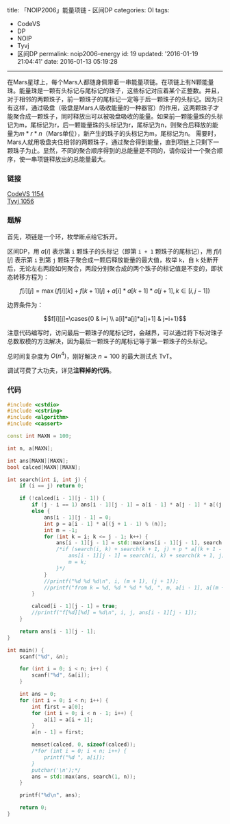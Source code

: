 title: 「NOIP2006」能量项链 - 区间DP
categories: OI
tags: 
  - CodeVS
  - DP
  - NOIP
  - Tyvj
  - 区间DP
permalink: noip2006-energy
id: 19
updated: '2016-01-19 21:04:41'
date: 2016-01-13 05:19:28
---

在Mars星球上，每个Mars人都随身佩带着一串能量项链。在项链上有N颗能量珠。能量珠是一颗有头标记与尾标记的珠子，这些标记对应着某个正整数。并且，对于相邻的两颗珠子，前一颗珠子的尾标记一定等于后一颗珠子的头标记。因为只有这样，通过吸盘（吸盘是Mars人吸收能量的一种器官）的作用，这两颗珠子才能聚合成一颗珠子，同时释放出可以被吸盘吸收的能量。如果前一颗能量珠的头标记为m，尾标记为r，后一颗能量珠的头标记为r，尾标记为n，则聚合后释放的能量为$m*r*n$（Mars单位），新产生的珠子的头标记为m，尾标记为n。
需要时，Mars人就用吸盘夹住相邻的两颗珠子，通过聚合得到能量，直到项链上只剩下一颗珠子为止。显然，不同的聚合顺序得到的总能量是不同的，请你设计一个聚合顺序，使一串项链释放出的总能量最大。

<!-- more -->

### 链接
[CodeVS 1154](http://codevs.cn/problem/1154/)  
[Tyvj 1056](http://tyvj.cn/p/1056)

### 题解
首先，项链是一个环，枚举断点给它拆开。

区间DP，用 $a[i]$ 表示第 `i` 颗珠子的头标记（即第 `i + 1` 颗珠子的尾标记），用 $f[i][j]$ 表示第 `i` 到第 `j` 颗珠子聚合成一颗后释放能量的最大值，枚举 `k`，自 `k` 处断开后，无论左右两段如何聚合，两段分别聚合成的两个珠子的标记值是不变的，即状态转移方程为：

$$f[i][j]=\max\{f[i][k]+f[k+1][j]+a[i]*a[k+1]*a[j+1],k{\in}[i,j-1]\}$$

边界条件为：

$$f[i][j]=\cases{0 & i=j \\ a[i]*a[j]*a[j+1] & j=i+1}$$

注意代码编写时，访问最后一颗珠子的尾标记时，会越界，可以通过将下标对珠子总数取模的方法解决，因为最后一颗珠子的尾标记等于第一颗珠子的头标记。

总时间复杂度为 $O(n^4)$，刚好解决 $n=100$ 的最大测试点 TvT。

调试可费了大功夫，详见**注释掉的代码**。

### 代码
```cpp
#include <cstdio>
#include <cstring>
#include <algorithm>
#include <cassert>

const int MAXN = 100;

int n, a[MAXN];

int ans[MAXN][MAXN];
bool calced[MAXN][MAXN];

int search(int i, int j) {
	if (i == j) return 0;

	if (!calced[i - 1][j - 1]) {
		if (j - i == 1) ans[i - 1][j - 1] = a[i - 1] * a[j - 1] * a[(j + 1 - 1) % (n)];
		else {
			ans[i - 1][j - 1] = 0;
			int p = a[i - 1] * a[(j + 1 - 1) % (n)];
			int m = -1;
			for (int k = i; k <= j - 1; k++) {
				ans[i - 1][j - 1] = std::max(ans[i - 1][j - 1], search(i, k) + search(k + 1, j) + p * a[(k + 1 - 1) % (n)]);
				/*if (search(i, k) + search(k + 1, j) + p * a[(k + 1 - 1) % (n)] > ans[i - 1][j - 1]) {
					ans[i - 1][j - 1] = search(i, k) + search(k + 1, j) + p * a[(k + 1 - 1) % (n)];
					m = k;
				}*/
			}
			//printf("%d %d %d\n", i, (m + 1), (j + 1));
			//printf("from k = %d, %d * %d * %d, ", m, a[i - 1], a[(m + 1 - 1) % (n - 1)], a[(j + 1 - 1) % (n - 1)]);
		}

		calced[i - 1][j - 1] = true;
		//printf("f[%d][%d] = %d\n", i, j, ans[i - 1][j - 1]);
	}

	return ans[i - 1][j - 1];
}

int main() {
	scanf("%d", &n);

	for (int i = 0; i < n; i++) {
		scanf("%d", &a[i]);
	}

	int ans = 0;
	for (int i = 0; i < n; i++) {
		int first = a[0];
		for (int i = 0; i < n - 1; i++) {
			a[i] = a[i + 1];
		}
		a[n - 1] = first;

		memset(calced, 0, sizeof(calced));
		/*for (int i = 0; i < n; i++) {
			printf("%d ", a[i]);
		}
		putchar('\n');*/
		ans = std::max(ans, search(1, n));
	}

	printf("%d\n", ans);

	return 0;
}
```